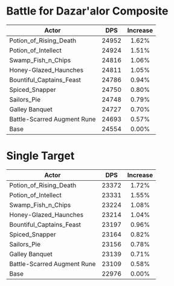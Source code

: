 # Battle for Dazar'alor Composite
| Actor | DPS | Increase |
|---|:---:|:---:|
|Potion_of_Rising_Death|24952|1.62%|
|Potion_of_Intellect|24924|1.51%|
|Swamp_Fish_n_Chips|24816|1.06%|
|Honey-Glazed_Haunches|24811|1.05%|
|Bountiful_Captains_Feast|24786|0.94%|
|Spiced_Snapper|24750|0.80%|
|Sailors_Pie|24748|0.79%|
|Galley Banquet|24727|0.70%|
|Battle-Scarred Augment Rune|24693|0.57%|
|Base|24554|0.00%|

# Single Target
| Actor | DPS | Increase |
|---|:---:|:---:|
|Potion_of_Rising_Death|23372|1.72%|
|Potion_of_Intellect|23331|1.55%|
|Swamp_Fish_n_Chips|23224|1.08%|
|Honey-Glazed_Haunches|23214|1.04%|
|Bountiful_Captains_Feast|23197|0.96%|
|Spiced_Snapper|23164|0.82%|
|Sailors_Pie|23156|0.78%|
|Galley Banquet|23139|0.71%|
|Battle-Scarred Augment Rune|23109|0.58%|
|Base|22976|0.00%|

